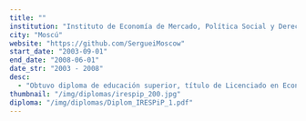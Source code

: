 ```yaml
---
title: ""
institution: "Instituto de Economía de Mercado, Política Social y Derecho"
city: "Moscú"
website: "https://github.com/SergueiMoscow"
start_date: "2003-09-01"
end_date: "2008-06-01"
date_str: "2003 - 2008"
desc:
  - "Obtuvo diploma de educación superior, título de Licenciado en Economía con especialización en 'Economía'"
thumbnail: "/img/diplomas/irespip_200.jpg"
diploma: "/img/diplomas/Diplom_IRESPiP_1.pdf"
---
```

